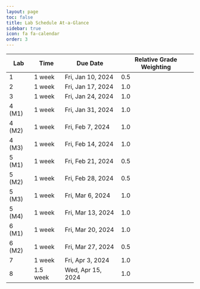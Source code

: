 ```yaml
---
layout: page
toc: false
title: Lab Schedule At-a-Glance
sidebar: true
icon: fa fa-calendar
order: 3
---
```



| Lab           | Time      |   Due Date          | Relative Grade Weighting |
|---------------|-----------|---------------------|--------------------|
|1              | 1 week    | Fri, Jan 10, 2024   | 0.5                |
|2              | 1 week    | Fri, Jan 17, 2024   | 1.0                |
|3              | 1 week    | Fri, Jan 24, 2024   | 1.0                |
|4 (M1)         | 1 week    | Fri, Jan 31, 2024   | 1.0                |
|4 (M2)         | 1 week    | Fri, Feb 7, 2024    | 1.0                |
|4 (M3)         | 1 week    | Fri, Feb 14, 2024   | 1.0                |
|5 (M1)         | 1 week    | Fri, Feb 21, 2024   | 0.5                |
|5 (M2)         | 1 week    | Fri, Feb 28, 2024   | 0.5                |
|5 (M3)         | 1 week    | Fri, Mar 6, 2024    | 1.0                |
|5 (M4)         | 1 week    | Fri, Mar 13, 2024   | 1.0                |
|6 (M1)         | 1 week    | Fri, Mar 20, 2024   | 1.0                |
|6 (M2)         | 1 week    | Fri, Mar 27, 2024   | 0.5                |
|7              | 1 week    | Fri, Apr 3, 2024    | 1.0                |
|8              | 1.5 week  | Wed, Apr 15, 2024   | 1.0                |
